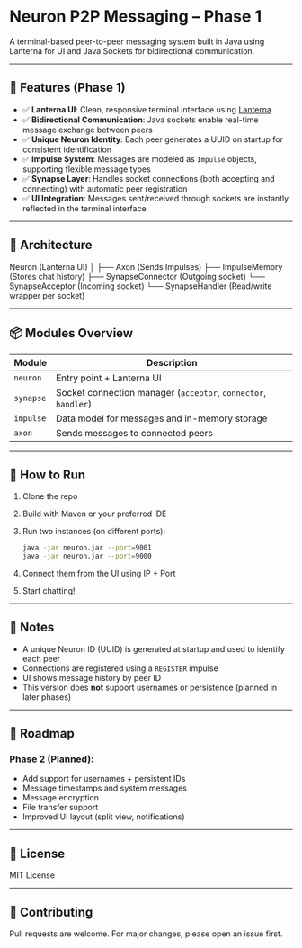 # Neuron P2P Messaging – Phase 1

A terminal-based peer-to-peer messaging system built in Java using Lanterna for UI and Java Sockets for bidirectional communication.

---

## 🚀 Features (Phase 1)

- ✅ **Lanterna UI**: Clean, responsive terminal interface using [Lanterna](https://github.com/mabe02/lanterna)
- ✅ **Bidirectional Communication**: Java sockets enable real-time message exchange between peers
- ✅ **Unique Neuron Identity**: Each peer generates a UUID on startup for consistent identification
- ✅ **Impulse System**: Messages are modeled as `Impulse` objects, supporting flexible message types
- ✅ **Synapse Layer**: Handles socket connections (both accepting and connecting) with automatic peer registration
- ✅ **UI Integration**: Messages sent/received through sockets are instantly reflected in the terminal interface

---

## 🧠 Architecture

Neuron (Lanterna UI)
│
├── Axon (Sends Impulses)
├── ImpulseMemory (Stores chat history)
├── SynapseConnector (Outgoing socket)
└── SynapseAcceptor  (Incoming socket)
     └── SynapseHandler (Read/write wrapper per socket)

---

## 📦 Modules Overview

| Module    | Description                                                    |
| --------- | -------------------------------------------------------------- |
| `neuron`  | Entry point + Lanterna UI                                      |
| `synapse` | Socket connection manager (`acceptor`, `connector`, `handler`) |
| `impulse` | Data model for messages and in-memory storage                  |
| `axon`    | Sends messages to connected peers                              |

---

## 🔧 How to Run

1. Clone the repo
2. Build with Maven or your preferred IDE
3. Run two instances (on different ports):

   ```bash
   java -jar neuron.jar --port=9001
   java -jar neuron.jar --port=9000
   ```
4. Connect them from the UI using IP + Port
5. Start chatting!

---

## 📌 Notes

* A unique Neuron ID (UUID) is generated at startup and used to identify each peer
* Connections are registered using a `REGISTER` impulse
* UI shows message history by peer ID
* This version does **not** support usernames or persistence (planned in later phases)

---

## 🧭 Roadmap

### Phase 2 (Planned):

* Add support for usernames + persistent IDs
* Message timestamps and system messages
* Message encryption
* File transfer support
* Improved UI layout (split view, notifications)

---

## 📜 License

MIT License

---

## 🤝 Contributing

Pull requests are welcome. For major changes, please open an issue first.
```
